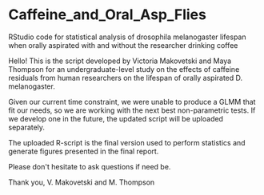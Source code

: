 # Caffeine_and_Oral_Asp_Flies
RStudio code for statistical analysis of drosophila melanogaster lifespan when orally aspirated with and without the researcher drinking coffee

Hello! This is the script developed by Victoria Makovetski and Maya Thompson for an undergraduate-level study on the effects of caffeine residuals from human researchers on the lifespan of orally aspirated D. melanogaster.

Given our current time constraint, we were unable to produce a GLMM that fit our needs, so we are working with the next best non-parametric tests. If we develop one in the future, the updated script will be uploaded separately.

The uploaded R-script is the final version used to perform statistics and generate figures presented in the final report.

Please don't hesitate to ask questions if need be.

Thank you,
V. Makovetski and M. Thompson
